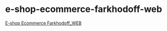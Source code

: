 # e-shop-ecommerce-farkhodoff-web


<a href="e-shop-farkhodoff-web.netlify.app">E-shop Ecommerce Farkhodoff_WEB</a>
